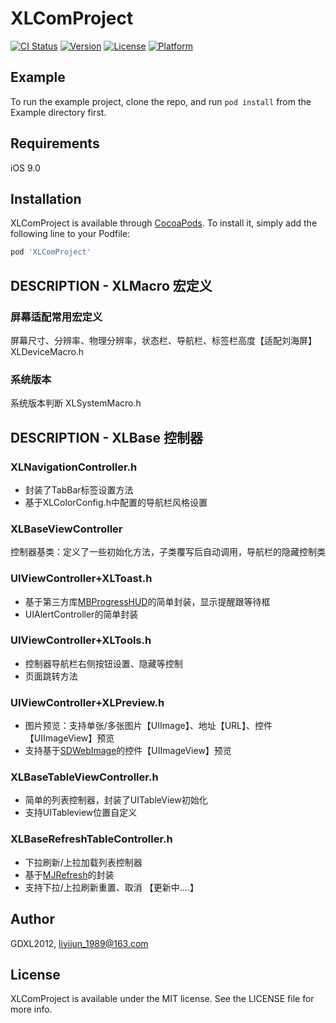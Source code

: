 # XLComProject

[![CI Status](https://img.shields.io/travis/GDXL2012/XLComProject.svg?style=flat)](https://travis-ci.org/GDXL2012/XLComProject)
[![Version](https://img.shields.io/cocoapods/v/XLComProject.svg?style=flat)](https://cocoapods.org/pods/XLComProject)
[![License](https://img.shields.io/cocoapods/l/XLComProject.svg?style=flat)](https://cocoapods.org/pods/XLComProject)
[![Platform](https://img.shields.io/cocoapods/p/XLComProject.svg?style=flat)](https://cocoapods.org/pods/XLComProject)

## Example

To run the example project, clone the repo, and run `pod install` from the Example directory first.

## Requirements
iOS 9.0

## Installation

XLComProject is available through [CocoaPods](https://cocoapods.org). To install
it, simply add the following line to your Podfile:

```ruby
pod 'XLComProject'
```

## DESCRIPTION - XLMacro 宏定义
### 屏幕适配常用宏定义
屏幕尺寸、分辨率、物理分辨率，状态栏、导航栏、标签栏高度【适配刘海屏】
XLDeviceMacro.h

### 系统版本
系统版本判断
XLSystemMacro.h

## DESCRIPTION - XLBase 控制器
### XLNavigationController.h
- 封装了TabBar标签设置方法
- 基于XLColorConfig.h中配置的导航栏风格设置

### XLBaseViewController
控制器基类：定义了一些初始化方法，子类覆写后自动调用，导航栏的隐藏控制类

### UIViewController+XLToast.h
- 基于第三方库[MBProgressHUD](https://github.com/jdg/MBProgressHUD)的简单封装，显示提醒跟等待框
- UIAlertController的简单封装

### UIViewController+XLTools.h
- 控制器导航栏右侧按钮设置、隐藏等控制
- 页面跳转方法

### UIViewController+XLPreview.h
- 图片预览：支持单张/多张图片【UIImage】、地址【URL】、控件【UIImageView】预览
- 支持基于[SDWebImage](https://github.com/SDWebImage/SDWebImage)的控件【UIImageView】预览

### XLBaseTableViewController.h
- 简单的列表控制器，封装了UITableView初始化
- 支持UITableview位置自定义

### XLBaseRefreshTableController.h
- 下拉刷新/上拉加载列表控制器
- 基于[MJRefresh](https://github.com/CoderMJLee/MJRefresh)的封装
- 支持下拉/上拉刷新重置、取消
【更新中....】
## Author

GDXL2012, liyijun_1989@163.com

## License

XLComProject is available under the MIT license. See the LICENSE file for more info.
